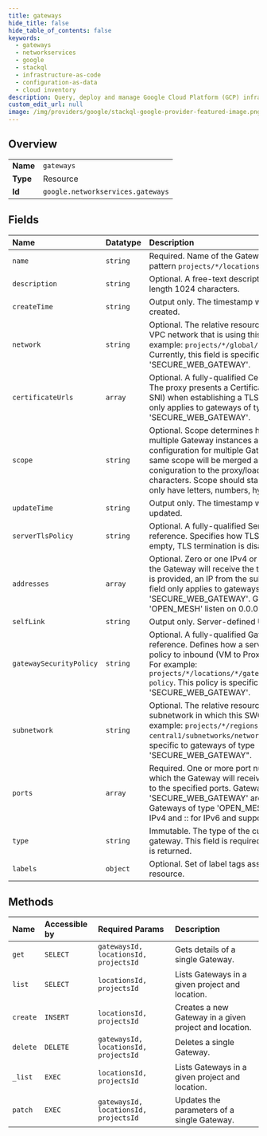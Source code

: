 ```yaml
---
title: gateways
hide_title: false
hide_table_of_contents: false
keywords:
  - gateways
  - networkservices
  - google    
  - stackql
  - infrastructure-as-code
  - configuration-as-data
  - cloud inventory
description: Query, deploy and manage Google Cloud Platform (GCP) infrastructure and resources using SQL
custom_edit_url: null
image: /img/providers/google/stackql-google-provider-featured-image.png
---
```

  
    

## Overview
<table><tbody>
<tr><td><b>Name</b></td><td><code>gateways</code></td></tr>
<tr><td><b>Type</b></td><td>Resource</td></tr>
<tr><td><b>Id</b></td><td><code>google.networkservices.gateways</code></td></tr>
</tbody></table>

## Fields
| Name | Datatype | Description |
|:-----|:---------|:------------|
| `name` | `string` | Required. Name of the Gateway resource. It matches pattern `projects/*/locations/*/gateways/`. |
| `description` | `string` | Optional. A free-text description of the resource. Max length 1024 characters. |
| `createTime` | `string` | Output only. The timestamp when the resource was created. |
| `network` | `string` | Optional. The relative resource name identifying the VPC network that is using this configuration. For example: `projects/*/global/networks/network-1`. Currently, this field is specific to gateways of type 'SECURE_WEB_GATEWAY'. |
| `certificateUrls` | `array` | Optional. A fully-qualified Certificates URL reference. The proxy presents a Certificate (selected based on SNI) when establishing a TLS connection. This feature only applies to gateways of type 'SECURE_WEB_GATEWAY'. |
| `scope` | `string` | Optional. Scope determines how configuration across multiple Gateway instances are merged. The configuration for multiple Gateway instances with the same scope will be merged as presented as a single coniguration to the proxy/load balancer. Max length 64 characters. Scope should start with a letter and can only have letters, numbers, hyphens. |
| `updateTime` | `string` | Output only. The timestamp when the resource was updated. |
| `serverTlsPolicy` | `string` | Optional. A fully-qualified ServerTLSPolicy URL reference. Specifies how TLS traffic is terminated. If empty, TLS termination is disabled. |
| `addresses` | `array` | Optional. Zero or one IPv4 or IPv6 address on which the Gateway will receive the traffic. When no address is provided, an IP from the subnetwork is allocated This field only applies to gateways of type 'SECURE_WEB_GATEWAY'. Gateways of type 'OPEN_MESH' listen on 0.0.0.0 for IPv4 and :: for IPv6. |
| `selfLink` | `string` | Output only. Server-defined URL of this resource |
| `gatewaySecurityPolicy` | `string` | Optional. A fully-qualified GatewaySecurityPolicy URL reference. Defines how a server should apply security policy to inbound (VM to Proxy) initiated connections. For example: `projects/*/locations/*/gatewaySecurityPolicies/swg-policy`. This policy is specific to gateways of type 'SECURE_WEB_GATEWAY'. |
| `subnetwork` | `string` | Optional. The relative resource name identifying the subnetwork in which this SWG is allocated. For example: `projects/*/regions/us-central1/subnetworks/network-1` Currently, this field is specific to gateways of type 'SECURE_WEB_GATEWAY". |
| `ports` | `array` | Required. One or more port numbers (1-65535), on which the Gateway will receive traffic. The proxy binds to the specified ports. Gateways of type 'SECURE_WEB_GATEWAY' are limited to 1 port. Gateways of type 'OPEN_MESH' listen on 0.0.0.0 for IPv4 and :: for IPv6 and support multiple ports. |
| `type` | `string` | Immutable. The type of the customer managed gateway. This field is required. If unspecified, an error is returned. |
| `labels` | `object` | Optional. Set of label tags associated with the Gateway resource. |
## Methods
| Name | Accessible by | Required Params | Description |
|:-----|:--------------|:----------------|:------------|
| `get` | `SELECT` | `gatewaysId, locationsId, projectsId` | Gets details of a single Gateway. |
| `list` | `SELECT` | `locationsId, projectsId` | Lists Gateways in a given project and location. |
| `create` | `INSERT` | `locationsId, projectsId` | Creates a new Gateway in a given project and location. |
| `delete` | `DELETE` | `gatewaysId, locationsId, projectsId` | Deletes a single Gateway. |
| `_list` | `EXEC` | `locationsId, projectsId` | Lists Gateways in a given project and location. |
| `patch` | `EXEC` | `gatewaysId, locationsId, projectsId` | Updates the parameters of a single Gateway. |
